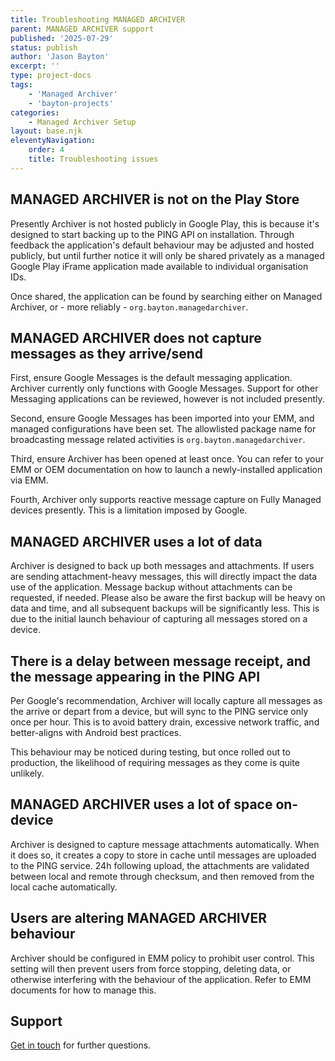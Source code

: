 ```yaml
---
title: Troubleshooting MANAGED ARCHIVER
parent: MANAGED ARCHIVER support
published: '2025-07-29'
status: publish
author: 'Jason Bayton'
excerpt: ''
type: project-docs
tags: 
    - 'Managed Archiver'
    - 'bayton-projects'
categories: 
    - Managed Archiver Setup
layout: base.njk
eleventyNavigation: 
    order: 4
    title: Troubleshooting issues
---
```


## MANAGED ARCHIVER is not on the Play Store

Presently Archiver is not hosted publicly in Google Play, this is because it's designed to start backing up to the PING API on installation. Through feedback the application's default behaviour may be adjusted and hosted publicly, but until further notice it will only be shared privately as a managed Google Play iFrame application made available to individual organisation IDs. 

Once shared, the application can be found by searching either on Managed Archiver, or - more reliably - `org.bayton.managedarchiver`.

## MANAGED ARCHIVER does not capture messages as they arrive/send

First, ensure Google Messages is the default messaging application. Archiver currently only functions with Google Messages. Support for other Messaging applications can be reviewed, however is not included presently.

Second, ensure Google Messages has been imported into your EMM, and managed configurations have been set. The allowlisted package name for broadcasting message related activities is `org.bayton.managedarchiver`.

Third, ensure Archiver has been opened at least once. You can refer to your EMM or OEM documentation on how to launch a newly-installed application via EMM.

Fourth, Archiver only supports reactive message capture on Fully Managed devices presently. This is a limitation imposed by Google.

## MANAGED ARCHIVER uses a lot of data

Archiver is designed to back up both messages and attachments. If users are sending attachment-heavy messages, this will directly impact the data use of the application. Message backup without attachments can be requested, if needed. Please also be aware the first backup will be heavy on data and time, and all subsequent backups will be significantly less. This is due to the initial launch behaviour of capturing all messages stored on a device.

## There is a delay between message receipt, and the message appearing in the PING API

Per Google's recommendation, Archiver will locally capture all messages as the arrive or depart from a device, but will sync to the PING service only once per hour. This is to avoid battery drain, excessive network traffic, and better-aligns with Android best practices. 

This behaviour may be noticed during testing, but once rolled out to production, the likelihood of requiring messages as they come is quite unlikely.

## MANAGED ARCHIVER uses a lot of space on-device

Archiver is designed to capture message attachments automatically. When it does so, it creates a copy to store in cache until messages are uploaded to the PING service. 24h following upload, the attachments are validated between local and remote through checksum, and then removed from the local cache automatically.

## Users are altering MANAGED ARCHIVER behaviour

Archiver should be configured in EMM policy to prohibit user control. This setting will then prevent users from force stopping, deleting data, or otherwise interfering with the behaviour of the application. Refer to EMM documents for how to manage this.

## Support

[Get in touch](/contact) for further questions.